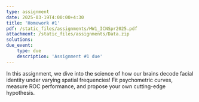 ```yaml
---
type: assignment
date: 2025-03-19T4:00:00+4:30
title: 'Homework #1'
pdf: /static_files/assignments/HW1_ICNSpr2025.pdf
attachment: /static_files/assignments/Data.zip
solutions: 
due_event: 
    type: due
    description: 'Assignment #1 due'
---
```

In this assignment, we dive into the science of how our brains decode facial identity under varying spatial frequencies!
Fit psychometric curves, measure ROC performance, and propose your own cutting-edge hypothesis.
